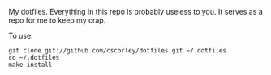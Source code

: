 My dotfiles. Everything in this repo is probably useless to you. It serves as
a repo for me to keep my crap. 

To use:

    git clone git://github.com/cscorley/dotfiles.git ~/.dotfiles
    cd ~/.dotfiles
    make install
